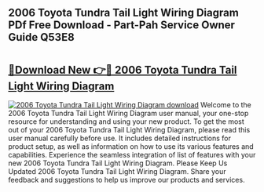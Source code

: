 ## 2006 Toyota Tundra Tail Light Wiring Diagram PDf Free Download - Part-Pah Service Owner Guide Q53E8

# <h2><a href="http://dfkqrnn.blite.top/?on=2006+Toyota+Tundra+Tail+Light+Wiring+Diagram">🔗Download New 👉🔴 2006 Toyota Tundra Tail Light Wiring Diagram</a></h2>

[![2006 Toyota Tundra Tail Light Wiring Diagram download](https://i.imgur.com/lujVjoI.png)](http://dfkqrnn.blite.top/?on=2006+Toyota+Tundra+Tail+Light+Wiring+Diagram)
Welcome to the 2006 Toyota Tundra Tail Light Wiring Diagram user manual, your one-stop resource for understanding and using your new product. To get the most out of your 2006 Toyota Tundra Tail Light Wiring Diagram, please read this user manual carefully before use. It includes detailed instructions for product setup, as well as information on how to use its various features and capabilities. Experience the seamless integration of list of features with your new 2006 Toyota Tundra Tail Light Wiring Diagram. Please Keep Us Updated 2006 Toyota Tundra Tail Light Wiring Diagram. Share your feedback and suggestions to help us improve our products and services.
